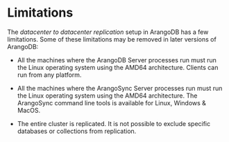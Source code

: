 <!-- don't edit here, its from https://@github.com/arangodb/arangosync.git / docs/Manual/ -->
Limitations
===========

The _datacenter to datacenter replication_ setup in ArangoDB has a few limitations.
Some of these limitations may be removed in later versions of ArangoDB:

- All the machines where the ArangoDB Server processes run must run the Linux
  operating system using the AMD64 architecture. Clients can run from any platform.

- All the machines where the ArangoSync Server processes run must run the Linux
  operating system using the AMD64 architecture.
  The ArangoSync command line tools is available for Linux, Windows & MacOS.

- The entire cluster is replicated. It is not possible to exclude specific
  databases or collections from replication.
